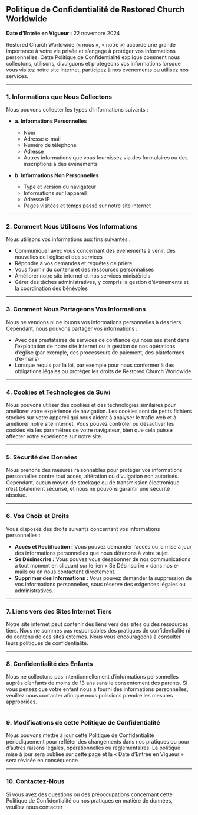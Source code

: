 ## Politique de Confidentialité de Restored Church Worldwide  
**Date d’Entrée en Vigueur :** 22 novembre 2024  

Restored Church Worldwide (« nous », « notre ») accorde une grande importance à votre vie privée et s’engage à protéger vos informations personnelles. Cette Politique de Confidentialité explique comment nous collectons, utilisons, divulguons et protégeons vos informations lorsque vous visitez notre site internet, participez à nos événements ou utilisez nos services.  

---

### 1. Informations que Nous Collectons  

Nous pouvons collecter les types d’informations suivants :  

- **a. Informations Personnelles**  
  - Nom  
  - Adresse e-mail  
  - Numéro de téléphone  
  - Adresse  
  - Autres informations que vous fournissez via des formulaires ou des inscriptions à des événements  

- **b. Informations Non Personnelles**  
  - Type et version du navigateur  
  - Informations sur l’appareil  
  - Adresse IP  
  - Pages visitées et temps passé sur notre site internet  

---

### 2. Comment Nous Utilisons Vos Informations  

Nous utilisons vos informations aux fins suivantes :  
- Communiquer avec vous concernant des événements à venir, des nouvelles de l’église et des services  
- Répondre à vos demandes et requêtes de prière  
- Vous fournir du contenu et des ressources personnalisés  
- Améliorer notre site internet et nos services ministériels  
- Gérer des tâches administratives, y compris la gestion d’événements et la coordination des bénévoles  

---

### 3. Comment Nous Partageons Vos Informations  

Nous ne vendons ni ne louons vos informations personnelles à des tiers. Cependant, nous pouvons partager vos informations :  
- Avec des prestataires de services de confiance qui nous assistent dans l’exploitation de notre site internet ou la gestion de nos opérations d’église (par exemple, des processeurs de paiement, des plateformes d’e-mails)  
- Lorsque requis par la loi, par exemple pour nous conformer à des obligations légales ou protéger les droits de Restored Church Worldwide  

---

### 4. Cookies et Technologies de Suivi  

Nous pouvons utiliser des cookies et des technologies similaires pour améliorer votre expérience de navigation. Les cookies sont de petits fichiers stockés sur votre appareil qui nous aident à analyser le trafic web et à améliorer notre site internet. Vous pouvez contrôler ou désactiver les cookies via les paramètres de votre navigateur, bien que cela puisse affecter votre expérience sur notre site.  

---

### 5. Sécurité des Données  

Nous prenons des mesures raisonnables pour protéger vos informations personnelles contre tout accès, altération ou divulgation non autorisés. Cependant, aucun moyen de stockage ou de transmission électronique n’est totalement sécurisé, et nous ne pouvons garantir une sécurité absolue.  

---

### 6. Vos Choix et Droits  

Vous disposez des droits suivants concernant vos informations personnelles :  
- **Accès et Rectification :** Vous pouvez demander l’accès ou la mise à jour des informations personnelles que nous détenons à votre sujet.  
- **Se Désinscrire :** Vous pouvez vous désabonner de nos communications à tout moment en cliquant sur le lien « Se Désinscrire » dans nos e-mails ou en nous contactant directement.  
- **Supprimer des Informations :** Vous pouvez demander la suppression de vos informations personnelles, sous réserve des exigences légales ou administratives.  

---

### 7. Liens vers des Sites Internet Tiers  

Notre site internet peut contenir des liens vers des sites ou des ressources tiers. Nous ne sommes pas responsables des pratiques de confidentialité ni du contenu de ces sites externes. Nous vous encourageons à consulter leurs politiques de confidentialité.  

---

### 8. Confidentialité des Enfants  

Nous ne collectons pas intentionnellement d’informations personnelles auprès d’enfants de moins de 13 ans sans le consentement des parents. Si vous pensez que votre enfant nous a fourni des informations personnelles, veuillez nous contacter afin que nous puissions prendre les mesures appropriées.  

---

### 9. Modifications de cette Politique de Confidentialité  

Nous pouvons mettre à jour cette Politique de Confidentialité périodiquement pour refléter des changements dans nos pratiques ou pour d’autres raisons légales, opérationnelles ou réglementaires. La politique mise à jour sera publiée sur cette page et la « Date d’Entrée en Vigueur » sera révisée en conséquence.  

---

### 10. Contactez-Nous  

Si vous avez des questions ou des préoccupations concernant cette Politique de Confidentialité ou nos pratiques en matière de données, veuillez nous contacter